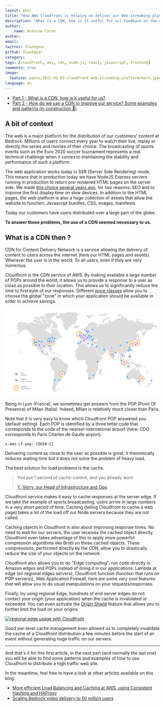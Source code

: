 ```yaml
---
layout: post
title: "How AWS Cloudfront is helping us deliver our Web streaming platform ? - Part 1"
description: "What is a CDN, how is it useful for us? Feedback on the use of the AWS Cloudfront service for the deployment of high traffic web applications. Configuration example, best practices."
author:
    name: Antoine Caron
avatar:
email:
twitter: Slashgear_
github: Slashgear
category:
tags: [cloudfront, aws, cdn, node.js, react, javascript, frontend]
comments: true
image:
  feature: posts/2022-01-03-cloudfront-web-streaming-platform/hero.jpeg
language: en
---
```


- [Part 1 - What is a CDN, how is it useful for us?](/cloudfront-web-streaming-platform-part-1/)
- [Part 2 - How do we use a CDN to improve our service? Some examples and patterns (in construction 🚧)](/)

## A bit of context

The web is a major platform for the distribution of our customers' content at Bedrock.
Millions of users connect every year to watch their live, replay or directly the series and movies of their choice.
The broadcasting of sports events such as the Euro 2020 soccer tournament represents a real technical challenge when it comes to maintaining the stability and performance of such a platform.

The web application works today in SSR (Server Side Rendering) mode.
This means that in production today we have NodeJS Express servers running in production to return pre-rendered HTML pages on the server side.
We made [this choice several years ago](https://tech.bedrockstreaming.com/spa-mode-isomorphism-js/), for two reasons: SEO and to improve the first display time on slow devices.
In addition to the HTML pages, the web platform is also a huge collection of assets that allow the website to function: Javascript bundles, CSS, images, manifests.

Today our customers have users distributed over a large part of the globe.

**To answer these problems, the use of a CDN seemed necessary to us.**

## What is a CDN then ?

CDN for Content Delivery Network is a service allowing the delivery of content to users across the internet (here our HTML pages and assets).
Wherever the user is in the world.
To all users, even if they are very numerous.

Cloudfront is the CDN service of AWS.
By making available a large number of POPs around the world, it allows us to provide a response to a user as close as possible to their location.
This allows us to significantly reduce the time to first byte of our responses.
Different [price classes](https://docs.aws.amazon.com/AmazonCloudFront/latest/DeveloperGuide/PriceClass.html) allow you to choose the global "zone" in which your application should be available in order to achieve savings.

![Worldmap of AWS cloudfront edges](/images/posts/2022-01-31-cloudfront-web-streaming-platform/edges.png)

Being in Lyon (France), we sometimes get answers from the POP (Point Of Presence) of Milan (Italia).
Indeed, Milan is relatively much closer than Paris.

Note that it is very easy to know which Cloudfront POP answered you (default setting).
Each POP is identified by a three letter code that corresponds to the code of the nearest international airport (here: CDG corresponds to Paris Charles de Gaulle airport).

```
x-amz-cf-pop: CDG50-C1
```

Delivering content as close to the user as possible is great, it theoretically reduces waiting time but it does not solve the problem of heavy load.

The best solution for load problems is the cache.

> You put 1 second of cache-control, and you already won!
>
> [Y. Verry, our Head of Infrastructure and Ops](https://twitter.com/yverry)


Cloudfront service makes it easy to cache responses at the server edge.
If we take the example of sports broadcasting, users arrive in large numbers in a very short period of time.
Caching (telling Cloudfront to cache a web page) takes a lot of the load off our Node servers because they are not called.

Caching objects in Cloudfront is also about improving response times.
No need to wait for our servers, the user receives the cached object directly.
Cloudfront even takes advantage of this to apply more powerful compression algorithms like Brotli on these cached objects.
These compressions, performed directly by the CDN, allow you to drastically reduce the size of your objects on the network.

Cloudfront also allows you to do "Edge computing": run code directly in Amazon edges and POPs instead of doing it in our applications.
Lambda at edge (on regional edges servers), Cloudfront function (function that runs on POP servers)), Web Application Firewall, here are some very cool features that will allow you to do usual manipulations on your requests/responses.

Finally, by using regional Edge, hundreds of end server edges do not contact your origin (your application) when the cache is invalidated or exceeded.
You can even activate the [Origin Shield](https://docs.aws.amazon.com/AmazonCloudFront/latest/DeveloperGuide/origin-shield.html) feature that allows you to further limit the load on your origins.

[![regional edge usage with Cloudfront](/images/posts/2022-01-31-cloudfront-web-streaming-platform/regional.png)](/images/posts/2022-01-31-cloudfront-web-streaming-platform/regional.png)

Good per-level cache management even allowed us to completely invalidate the cache of a Cloudfront distribution a few minutes before the start of an event without generating huge traffic on our servers.

---

And that's it for this first article, in the next part (and normally the last one) you will be able to find some patterns and examples of how to use Cloudfront to distribute a high traffic web site.

In the meantime, feel free to have a look at other articles available on this blog:

- [More efficient Load Balancing and Caching at AWS, using Consistent Hashing and HAProxy](https://tech.bedrockstreaming.com/hsdo/)
- [Scaling Bedrock video delivery to 50 million users](https://tech.bedrockstreaming.com/scaling-bedrock-video-delivery-to-50-million-users/)